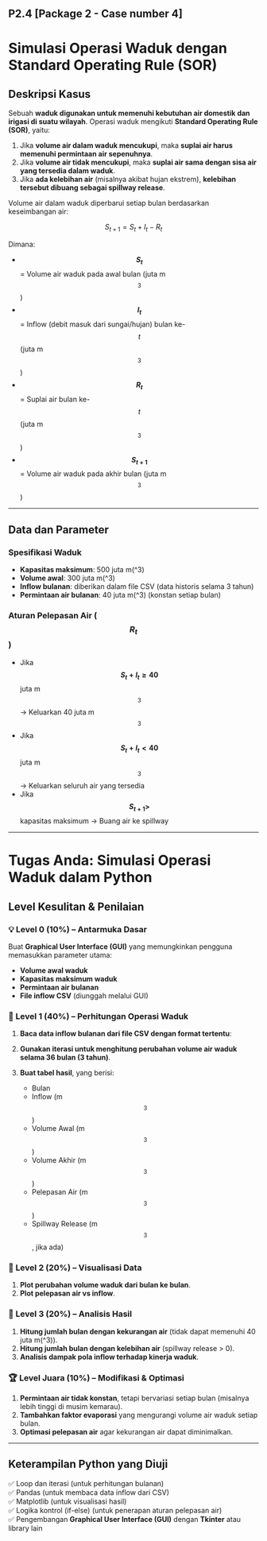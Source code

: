 ## P2.4 [Package 2 - Case number 4]
# Simulasi Operasi Waduk dengan Standard Operating Rule (SOR)

## Deskripsi Kasus
Sebuah **waduk digunakan untuk memenuhi kebutuhan air domestik dan irigasi di suatu wilayah**. Operasi waduk mengikuti **Standard Operating Rule (SOR)**, yaitu:

1. Jika **volume air dalam waduk mencukupi**, maka **suplai air harus memenuhi permintaan air sepenuhnya**.
2. Jika **volume air tidak mencukupi**, maka **suplai air sama dengan sisa air yang tersedia dalam waduk**.
3. Jika **ada kelebihan air** (misalnya akibat hujan ekstrem), **kelebihan tersebut dibuang sebagai spillway release**.

Volume air dalam waduk diperbarui setiap bulan berdasarkan keseimbangan air:

$$ S_{t+1} = S_t + I_t - R_t $$

Dimana:
- **$$ S_t $$** = Volume air waduk pada awal bulan (juta m$$^3$$)  
- **$$ I_t $$** = Inflow (debit masuk dari sungai/hujan) bulan ke-$$ t $$ (juta m$$^3$$)  
- **$$ R_t $$** = Suplai air bulan ke-$$ t $$ (juta m$$^3$$)  
- **$$ S_{t+1} $$** = Volume air waduk pada akhir bulan (juta m$$^3$$)  

---

## **Data dan Parameter**
### **Spesifikasi Waduk**
- **Kapasitas maksimum**: 500 juta m\(^3\)
- **Volume awal**: 300 juta m\(^3\)
- **Inflow bulanan**: diberikan dalam file CSV (data historis selama 3 tahun)
- **Permintaan air bulanan**: 40 juta m\(^3\) (konstan setiap bulan)

### **Aturan Pelepasan Air ($$ R_t $$)**
- Jika **$$ S_t + I_t \geq 40 $$** juta m$$^3$$ → Keluarkan 40 juta m$$^3$$
- Jika **$$ S_t + I_t < 40 $$** juta m$$^3$$ → Keluarkan seluruh air yang tersedia
- Jika **$$ S_{t+1} > $$** kapasitas maksimum → Buang air ke spillway

---

# **Tugas Anda: Simulasi Operasi Waduk dalam Python**

## **Level Kesulitan & Penilaian**

### 💡 Level 0 (10%) – **Antarmuka Dasar**
Buat **Graphical User Interface (GUI)** yang memungkinkan pengguna memasukkan parameter utama:
- **Volume awal waduk**
- **Kapasitas maksimum waduk**
- **Permintaan air bulanan**
- **File inflow CSV** (diunggah melalui GUI)

### 🏅 Level 1 (40%) – **Perhitungan Operasi Waduk**
1. **Baca data inflow bulanan dari file CSV dengan format tertentu**:

2. **Gunakan iterasi untuk menghitung perubahan volume air waduk selama 36 bulan (3 tahun)**.
3. **Buat tabel hasil**, yang berisi:
   - Bulan
   - Inflow (m$$^3$$)
   - Volume Awal (m$$^3$$)
   - Volume Akhir (m$$^3$$)
   - Pelepasan Air (m$$^3$$)
   - Spillway Release (m$$^3$$, jika ada)

### 🏅 Level 2 (20%) – **Visualisasi Data**
1. **Plot perubahan volume waduk dari bulan ke bulan**.
2. **Plot pelepasan air vs inflow**.

### 🏅 Level 3 (20%) – **Analisis Hasil**
1. **Hitung jumlah bulan dengan kekurangan air** (tidak dapat memenuhi 40 juta m\(^3\)).
2. **Hitung jumlah bulan dengan kelebihan air** (spillway release > 0).
3. **Analisis dampak pola inflow terhadap kinerja waduk**.

### 🏆 Level Juara (10%) – **Modifikasi & Optimasi**
1. **Permintaan air tidak konstan**, tetapi bervariasi setiap bulan (misalnya lebih tinggi di musim kemarau).
2. **Tambahkan faktor evaporasi** yang mengurangi volume air waduk setiap bulan.
3. **Optimasi pelepasan air** agar kekurangan air dapat diminimalkan.

---

## **Keterampilan Python yang Diuji**
✅ Loop dan iterasi (untuk perhitungan bulanan)  
✅ Pandas (untuk membaca data inflow dari CSV)  
✅ Matplotlib (untuk visualisasi hasil)  
✅ Logika kontrol (if-else) (untuk penerapan aturan pelepasan air)  
✅ Pengembangan **Graphical User Interface (GUI)** dengan **Tkinter** atau library lain  
